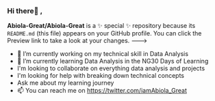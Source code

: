 ### Hi there👋 ,

**Abiola-Great/Abiola-Great** is a ✨ special ✨ repository because its `README.md` (this file) appears on your GitHub profile.
You can click the Preview link to take a look at your changes.
--->

- 👀 I’m currently working on my technical skill in Data Analysis
- 🌱 I’m currently learning Data Analysis in the NG30 Days of Learning
- I'm looking to collaborate on everything data analysis and projects
- I'm looking for help with breaking down technical concepts
- Ask me about my learning journey
- 📫 You can reach me on https://twitter.com/iamAbiola_Great


